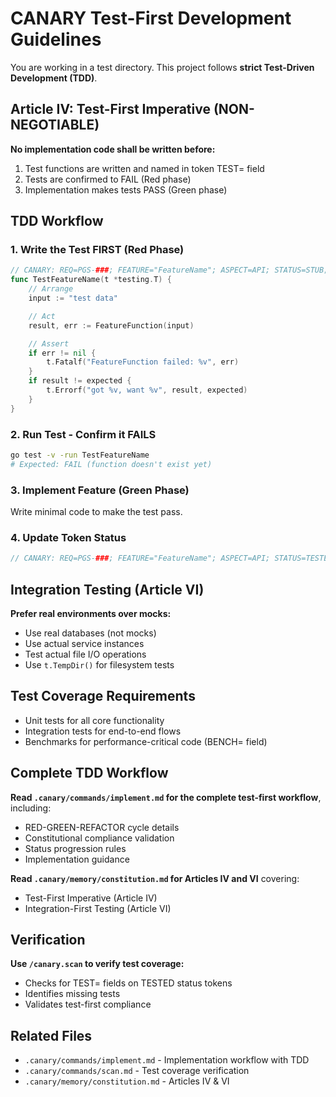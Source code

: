 <!-- CANARY: REQ=CBIN-148; FEATURE="InstructionTemplates"; ASPECT=Docs; STATUS=BENCHED; TEST=TestCopilotInstructionTemplateValidity; BENCH=BenchmarkCreateCopilotInstructions; UPDATED=2025-10-19 -->

# CANARY Test-First Development Guidelines

You are working in a test directory. This project follows **strict Test-Driven Development (TDD)**.

## Article IV: Test-First Imperative (NON-NEGOTIABLE)

**No implementation code shall be written before:**

1. Test functions are written and named in token TEST= field
2. Tests are confirmed to FAIL (Red phase)
3. Implementation makes tests PASS (Green phase)

## TDD Workflow

### 1. Write the Test FIRST (Red Phase)

```go
// CANARY: REQ=PGS-###; FEATURE="FeatureName"; ASPECT=API; STATUS=STUB; TEST=TestFeatureName; UPDATED=YYYY-MM-DD
func TestFeatureName(t *testing.T) {
    // Arrange
    input := "test data"

    // Act
    result, err := FeatureFunction(input)

    // Assert
    if err != nil {
        t.Fatalf("FeatureFunction failed: %v", err)
    }
    if result != expected {
        t.Errorf("got %v, want %v", result, expected)
    }
}
```

### 2. Run Test - Confirm it FAILS

```bash
go test -v -run TestFeatureName
# Expected: FAIL (function doesn't exist yet)
```

### 3. Implement Feature (Green Phase)

Write minimal code to make the test pass.

### 4. Update Token Status

```go
// CANARY: REQ=PGS-###; FEATURE="FeatureName"; ASPECT=API; STATUS=TESTED; TEST=TestFeatureName; UPDATED=YYYY-MM-DD
```

## Integration Testing (Article VI)

**Prefer real environments over mocks:**

- Use real databases (not mocks)
- Use actual service instances
- Test actual file I/O operations
- Use `t.TempDir()` for filesystem tests

## Test Coverage Requirements

- Unit tests for all core functionality
- Integration tests for end-to-end flows
- Benchmarks for performance-critical code (BENCH= field)

## Complete TDD Workflow

**Read `.canary/commands/implement.md` for the complete test-first workflow**, including:
- RED-GREEN-REFACTOR cycle details
- Constitutional compliance validation
- Status progression rules
- Implementation guidance

**Read `.canary/memory/constitution.md` for Articles IV and VI** covering:
- Test-First Imperative (Article IV)
- Integration-First Testing (Article VI)

## Verification

**Use `/canary.scan` to verify test coverage:**
- Checks for TEST= fields on TESTED status tokens
- Identifies missing tests
- Validates test-first compliance

## Related Files

- `.canary/commands/implement.md` - Implementation workflow with TDD
- `.canary/commands/scan.md` - Test coverage verification
- `.canary/memory/constitution.md` - Articles IV & VI
